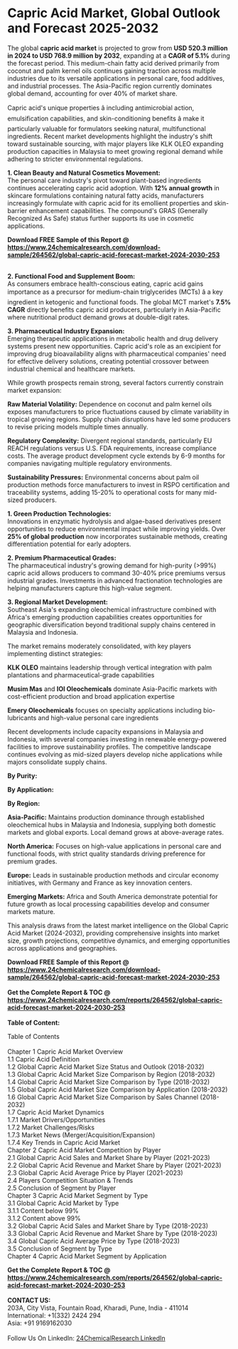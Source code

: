 <h1>Capric Acid Market, Global Outlook and Forecast 2025-2032</h1><p>The global <strong>capric acid market</strong> is projected to grow from <strong>USD 520.3 million in 2024 to USD 768.9 million by 2032</strong>, expanding at a <strong>CAGR of 5.1%</strong> during the forecast period. This medium-chain fatty acid derived primarily from coconut and palm kernel oils continues gaining traction across multiple industries due to its versatile applications in personal care, food additives, and industrial processes. The Asia-Pacific region currently dominates global demand, accounting for over 40% of market share.</p><p>Capric acid's unique properties â including antimicrobial action, emulsification capabilities, and skin-conditioning benefits â make it particularly valuable for formulators seeking natural, multifunctional ingredients. Recent market developments highlight the industry's shift toward sustainable sourcing, with major players like KLK OLEO expanding production capacities in Malaysia to meet growing regional demand while adhering to stricter environmental regulations.</p><p><strong>1. Clean Beauty and Natural Cosmetics Movement:</strong><br>
The personal care industry's pivot toward plant-based ingredients continues accelerating capric acid adoption. With <strong>12% annual growth</strong> in skincare formulations containing natural fatty acids, manufacturers increasingly formulate with capric acid for its emollient properties and skin-barrier enhancement capabilities. The compound's GRAS (Generally Recognized As Safe) status further supports its use in cosmetic applications.</p><div><b>Download FREE Sample of this Report @ 
            <a href="https://www.24chemicalresearch.com/download-sample/264562/global-capric-acid-forecast-market-2024-2030-253">
            https://www.24chemicalresearch.com/download-sample/264562/global-capric-acid-forecast-market-2024-2030-253</a></b></div><br><p><strong>2. Functional Food and Supplement Boom:</strong><br>
As consumers embrace health-conscious eating, capric acid gains importance as a precursor for medium-chain triglycerides (MCTs) â a key ingredient in ketogenic and functional foods. The global MCT market's <strong>7.5% CAGR</strong> directly benefits capric acid producers, particularly in Asia-Pacific where nutritional product demand grows at double-digit rates.</p><p><strong>3. Pharmaceutical Industry Expansion:</strong><br>
Emerging therapeutic applications in metabolic health and drug delivery systems present new opportunities. Capric acid's role as an excipient for improving drug bioavailability aligns with pharmaceutical companies' need for effective delivery solutions, creating potential crossover between industrial chemical and healthcare markets.</p><p>While growth prospects remain strong, several factors currently constrain market expansion:</p><p><strong>Raw Material Volatility:</strong> Dependence on coconut and palm kernel oils exposes manufacturers to price fluctuations caused by climate variability in tropical growing regions. Supply chain disruptions have led some producers to revise pricing models multiple times annually.</p><p><strong>Regulatory Complexity:</strong> Divergent regional standards, particularly EU REACH regulations versus U.S. FDA requirements, increase compliance costs. The average product development cycle extends by 6-9 months for companies navigating multiple regulatory environments.</p><p><strong>Sustainability Pressures:</strong> Environmental concerns about palm oil production methods force manufacturers to invest in RSPO certification and traceability systems, adding 15-20% to operational costs for many mid-sized producers.</p><p><strong>1. Green Production Technologies:</strong><br>
Innovations in enzymatic hydrolysis and algae-based derivatives present opportunities to reduce environmental impact while improving yields. Over <strong>25% of global production</strong> now incorporates sustainable methods, creating differentiation potential for early adopters.</p><p><strong>2. Premium Pharmaceutical Grades:</strong><br>
The pharmaceutical industry's growing demand for high-purity (&gt;99%) capric acid allows producers to command 30-40% price premiums versus industrial grades. Investments in advanced fractionation technologies are helping manufacturers capture this high-value segment.</p><p><strong>3. Regional Market Development:</strong><br>
Southeast Asia's expanding oleochemical infrastructure combined with Africa's emerging production capabilities creates opportunities for geographic diversification beyond traditional supply chains centered in Malaysia and Indonesia.</p><p>The market remains moderately consolidated, with key players implementing distinct strategies:</p><p><strong>KLK OLEO</strong> maintains leadership through vertical integration with palm plantations and pharmaceutical-grade capabilities</p><p><strong>Musim Mas</strong> and <strong>IOI Oleochemicals</strong> dominate Asia-Pacific markets with cost-efficient production and broad application expertise</p><p><strong>Emery Oleochemicals</strong> focuses on specialty applications including bio-lubricants and high-value personal care ingredients</p><p>Recent developments include capacity expansions in Malaysia and Indonesia, with several companies investing in renewable energy-powered facilities to improve sustainability profiles. The competitive landscape continues evolving as mid-sized players develop niche applications while majors consolidate supply chains.</p><p><strong>By Purity:</strong></p><p><strong>By Application:</strong></p><p><strong>By Region:</strong></p><p><strong>Asia-Pacific:</strong> Maintains production dominance through established oleochemical hubs in Malaysia and Indonesia, supplying both domestic markets and global exports. Local demand grows at above-average rates.</p><p><strong>North America:</strong> Focuses on high-value applications in personal care and functional foods, with strict quality standards driving preference for premium grades.</p><p><strong>Europe:</strong> Leads in sustainable production methods and circular economy initiatives, with Germany and France as key innovation centers.</p><p><strong>Emerging Markets:</strong> Africa and South America demonstrate potential for future growth as local processing capabilities develop and consumer markets mature.</p><p>This analysis draws from the latest market intelligence on the Global Capric Acid Market (2024-2032), providing comprehensive insights into market size, growth projections, competitive dynamics, and emerging opportunities across applications and geographies.</p><div><b>Download FREE Sample of this Report @ 
            <a href="https://www.24chemicalresearch.com/download-sample/264562/global-capric-acid-forecast-market-2024-2030-253">
            https://www.24chemicalresearch.com/download-sample/264562/global-capric-acid-forecast-market-2024-2030-253</a></b></div><br><div><b>Get the Complete Report & TOC @ 
            <a href="https://www.24chemicalresearch.com/reports/264562/global-capric-acid-forecast-market-2024-2030-253">
            https://www.24chemicalresearch.com/reports/264562/global-capric-acid-forecast-market-2024-2030-253</a></b></div><br>
            <b>Table of Content:</b><p>Table of Contents<br />
<br />
Chapter 1 Capric Acid Market Overview<br />
    1.1 Capric Acid Definition<br />
    1.2 Global Capric Acid Market Size Status and Outlook (2018-2032)<br />
    1.3 Global Capric Acid Market Size Comparison by Region (2018-2032)<br />
    1.4 Global Capric Acid Market Size Comparison by Type (2018-2032)<br />
    1.5 Global Capric Acid Market Size Comparison by Application (2018-2032)<br />
    1.6 Global Capric Acid Market Size Comparison by Sales Channel (2018-2032)<br />
    1.7 Capric Acid Market Dynamics<br />
        1.7.1 Market Drivers/Opportunities<br />
        1.7.2 Market Challenges/Risks<br />
        1.7.3 Market News (Merger/Acquisition/Expansion)<br />
        1.7.4 Key Trends in Capric Acid Market<br />
Chapter 2 Capric Acid Market Competition by Player<br />
    2.1 Global Capric Acid Sales and Market Share by Player (2021-2023)<br />
    2.2 Global Capric Acid Revenue and Market Share by Player (2021-2023)<br />
    2.3 Global Capric Acid Average Price by Player (2021-2023)<br />
    2.4 Players Competition Situation & Trends<br />
    2.5 Conclusion of Segment by Player<br />
Chapter 3 Capric Acid Market Segment by Type<br />
    3.1 Global Capric Acid Market by Type<br />
        3.1.1 Content below 99%<br />
        3.1.2 Content above 99%<br />
    3.2 Global Capric Acid Sales and Market Share by Type (2018-2023)<br />
    3.3 Global Capric Acid Revenue and Market Share by Type (2018-2023)<br />
    3.4 Global Capric Acid Average Price by Type (2018-2023)<br />
    3.5 Conclusion of Segment by Type<br />
Chapter 4 Capric Acid Market Segment by Application<br />
   </p><div><b>Get the Complete Report & TOC @ 
            <a href="https://www.24chemicalresearch.com/reports/264562/global-capric-acid-forecast-market-2024-2030-253">
            https://www.24chemicalresearch.com/reports/264562/global-capric-acid-forecast-market-2024-2030-253</a></b></div><br><b>CONTACT US:</b><br>
            203A, City Vista, Fountain Road, Kharadi, Pune, India - 411014<br>
            International: +1(332) 2424 294<br>
            Asia: +91 9169162030 <br><br>
            Follow Us On LinkedIn: <a href="https://www.linkedin.com/company/24chemicalresearch/">24ChemicalResearch LinkedIn</a>